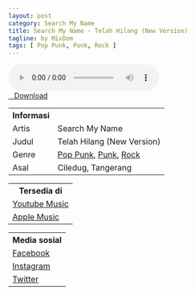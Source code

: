 ```yaml
---
layout: post
category: Search My Name
title: Search My Name - Telah Hilang (New Version)
tagline: by MixDom
tags: [ Pop Punk, Punk, Rock ]
---
```


<audio class='js-player' style="--plyr-color-main: #212121;" controls>
<source src="https://drive.google.com/uc?authuser=0&id=1u58NtkTxoeTOxxo9SbherPLjgt37Y9bC&export=download" type="audio/mp3">
</audio>

<!--more-->

<div class="post-button text-center">
<a target="_blank" class="btn" href="https://drive.google.com/uc?authuser=0&id=1u58NtkTxoeTOxxo9SbherPLjgt37Y9bC&export=download">
<i class="fa fa-caret-down" aria-hidden="true"></i>&nbsp; &nbsp;Download
</a>
</div>

<table>
<tr>
<th>Informasi</th>
<th></th>
</tr>
<tr>
<td>Artis</td>
<td>Search My Name</td>
</tr>
<tr>
<td>Judul</td>
<td>Telah Hilang (New Version)</td>
</tr>
<tr>
<td>Genre</td>
<td><a href="/musik/tag/#/Pop%20Punk">Pop Punk</a>, <a href="/musik/tag/#/Punk">Punk</a>, <a href="/musik/tag/#/Rock">Rock</a></td>
</tr>
<tr>
<td>Asal</td>
<td>Ciledug, Tangerang</td>
</tr>
</table>

<table>
<tr>
<th>Tersedia di</th>
</tr>
<tr>
<td><a href="https://music.youtube.com/watch?v=9S6cqRzLrHI" target="_blank">Youtube Music</a></td>
</tr>
<tr>
<td><a href="https://music.apple.com/id/album/telah-hilang-single/1617771605?i=1617771847" target="_blank">Apple Music</a></td>
</tr>
</table>

<table>
<tr>
<th>Media sosial</th>
</tr>
<tr>
<td><a href="https://facebook.com/SearchMyName2008" target="_blank">Facebook</a></td>
</tr>
<tr>
<td><a href="https://www.instagram.com/searchmynamepunk" target="_blank">Instagram</a></td>
</tr>
<tr>
<td><a href="https://twitter.com/SMNtwitt" target="_blank">Twitter</a></td>
</tr>
</table>
